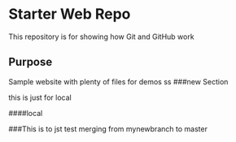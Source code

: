 # Starter Web Repo

This repository is for showing how Git and GitHub work

## Purpose

Sample website with plenty of files for demos
ss
###new Section

this is just for local

####local

###This is to jst test merging from mynewbranch to master